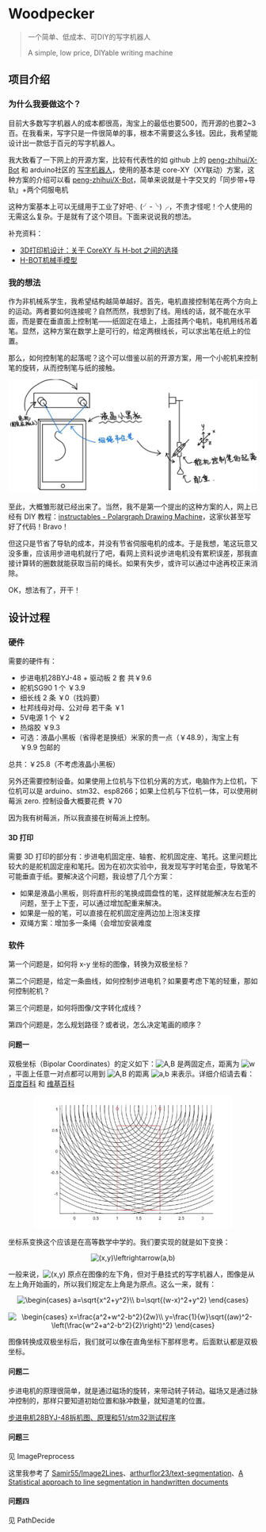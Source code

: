 # Woodpecker

> 一个简单、低成本、可DIY的写字机器人
>
> A simple, low price, DIYable writing machine

## 项目介绍

### 为什么我要做这个？

目前大多数写字机器人的成本都很高，淘宝上的最低也要500，而开源的也要2~3百。在我看来，写字只是一件很简单的事，根本不需要这么多钱。因此，我希望能设计出一款低于百元的写字机器人。

我大致看了一下网上的开源方案，比较有代表性的如 github 上的 [peng-zhihui/X-Bot](https://github.com/peng-zhihui/X-Bot) 和 arduino社区的 [写字机器人](https://www.arduino.cn/thread-93897-1-1.html)，使用的基本是 core-XY（XY联动）方案，这种方案的介绍可以看 [peng-zhihui/X-Bot](https://github.com/peng-zhihui/X-Bot)，简单来说就是十字交叉的「同步带+导轨」+两个伺服电机

这种方案基本上可以无缝用于工业了好吧╮(╯-╰)╭，不贵才怪呢！个人使用的无需这么复杂。于是就有了这个项目。下面来说说我的想法。

补充资料：

* [3D打印机设计：关于 CoreXY 与 H-bot 之间的选择](https://blog.libcore.org/?p=291)
* [H-BOT机械手模型](http://bbs.inovance.com/course/67/207)

### 我的想法

作为非机械系学生，我希望结构越简单越好。首先，电机直接控制笔在两个方向上的运动。两者要如何连接呢？自然而然，我想到了线。用线的话，就不能在水平面，而是要在垂直面上控制笔——纸固定在墙上，上面挂两个电机，电机用线吊着笔。显然，这种方案在数学上是可行的，给定两根线长，可以求出笔在纸上的位置。

那么，如何控制笔的起落呢？这个可以借鉴以前的开源方案，用一个小舵机来控制笔的旋转，从而控制笔与纸的接触。

![构思](/assets/images/构思.jpg)

至此，大概雏形就已经出来了。当然，我不是第一个提出的这种方案的人，网上已经有 DIY 教程：[instructables - Polargraph Drawing Machine](https://www.instructables.com/Polargraph-Drawing-Machine/)，这家伙甚至写好了代码！Bravo！

但这只是节省了导轨的成本，并没有节省伺服电机的成本。于是我想，笔这玩意又没多重，应该用步进电机就行了吧，看网上资料说步进电机没有累积误差，那我直接计算转的圈数就能获取当前的绳长。如果有失步，或许可以通过中途再校正来消除。

OK，想法有了，开干！

## 设计过程

### 硬件

需要的硬件有：

* 步进电机28BYJ-48 + 驱动板 2 套 共￥9.6
* 舵机SG90 1 个 ￥3.9
* 细长线 2 条 ￥0（找妈要）
* 杜邦线母对母、公对母 若干条 ￥1
* 5V电源 1 个 ￥2
* 热熔胶 ￥9.3
* 可选：液晶小黑板（省得老是换纸）米家的贵一点（￥48.9），淘宝上有 ￥9.9 包邮的

总共：￥25.8（不考虑液晶小黑板）

另外还需要控制设备。如果使用上位机与下位机分离的方式，电脑作为上位机，下位机可以是 arduino、stm32、esp8266；如果上位机与下位机一体，可以使用树莓派 zero. 控制设备大概要花费 ￥70

因为我有树莓派，所以我直接在树莓派上控制。

#### 3D 打印

需要 3D 打印的部分有：步进电机固定座、轴套、舵机固定座、笔托。这里问题比较大的是舵机固定座和笔托。因为在初次实验中，我发现写字时笔会歪，导致笔不可能垂直于纸。要解决这个问题，我设想了几个方案：

* 如果是液晶小黑板，则将直杆形的笔换成圆盘性的笔，这样就能解决左右歪的问题，至于上下歪，可以通过增加配重来解决。
* 如果是一般的笔，可以直接在舵机固定座两边加上泡沫支撑
* 双绳方案：增加多一条绳（会增加安装难度



### 软件

第一个问题是，如何将 x-y 坐标的图像，转换为双极坐标？

第二个问题是，给定一条曲线，如何控制步进电机？如果要考虑下笔的轻重，那如何控制舵机？

第三个问题是，如何将图像/文字转化成线？

第四个问题是，怎么规划路径？或者说，怎么决定笔画的顺序？


#### 问题一

双极坐标（Bipolar Coordinates）的定义如下：<img src="https://latex.codecogs.com/svg.latex?\inline&space;A,B" title="A,B" /> 是两固定点，距离为 <img src="https://latex.codecogs.com/svg.latex?\inline&space;w" title="w" />，平面上任意一对点都可以用到 <img src="https://latex.codecogs.com/svg.latex?\inline&space;A,B" title="A,B" /> 的距离 <img src="https://latex.codecogs.com/svg.latex?\inline&space;a,b" title="a,b" /> 来表示。详细介绍请去看：[百度百科](https://baike.baidu.com/item/%E5%8F%8C%E6%9E%81%E5%9D%90%E6%A0%87%E7%B3%BB/22803822) 和 [维基百科](https://zh.wikipedia.org/zh-hans/%E9%9B%99%E6%A5%B5%E5%9D%90%E6%A8%99%E7%B3%BB)

<center><img src="/assets/images/bipolar_plot.jpg" title="双极坐标" width="400"></center>


坐标系变换这个应该是在高等数学中学的。我们要实现的就是如下变换：

<center><img src="https://latex.codecogs.com/svg.latex?(x,y)\leftrightarrow(a,b)" title="(x,y)\leftrightarrow(a,b)" /></center>

一般来说，<img src="https://latex.codecogs.com/svg.latex?\inline&space;(x,y)" title="(x,y)" /> 原点在图像的左下角，但对于悬挂式的写字机器人，图像是从左上角开始画的，所以我们规定左上角是为原点。这么一来，就有：

<center><img src="https://latex.codecogs.com/svg.latex?\begin{cases}&space;a=\sqrt{x^2&plus;y^2}\\&space;b=\sqrt{(w-x)^2&plus;y^2}&space;\end{cases}" title="\begin{cases} a=\sqrt{x^2+y^2}\\ b=\sqrt{(w-x)^2+y^2} \end{cases}" /></center><br>

<center><img src="https://latex.codecogs.com/svg.latex?\begin{cases}&space;x=\frac{a^2&plus;w^2-b^2}{2w}\\&space;y=\frac{1}{w}\sqrt{(aw)^2-\left(\frac{w^2+a^2-b^2}{2}\right)^2}&space;\end{cases}" title="\begin{cases} x=\frac{a^2+w^2-b^2}{2w}\\ y=\frac{1}{w}\sqrt{(aw)^2-\left(\frac{w^2+a^2-b^2}{2}\right)^2} \end{cases}" /></center>

图像转换成双极坐标后，我们就可以像在直角坐标下那样思考。后面默认都是双极坐标。

#### 问题二

步进电机的原理很简单，就是通过磁场的旋转，来带动转子转动。磁场又是通过脉冲控制的，那样只要知道初始位置和脉冲数量，就知道笔的位置。

[步进电机28BYJ-48拆机图、原理和51/stm32测试程序](https://blog.csdn.net/wangguchao/article/details/78902212)

#### 问题三

见 ImagePreprocess

这里我参考了 [Samir55/Image2Lines](https://github.com/Samir55/Image2Lines)、[arthurflor23/text-segmentation](https://github.com/arthurflor23/text-segmentation)、[A Statistical approach to line segmentation in handwritten documents](https://cedar.buffalo.edu/~srihari/papers/SPIE-2007-lineSeg.pdf)


#### 问题四

见 PathDecide


